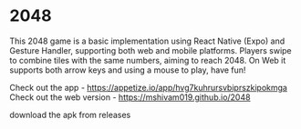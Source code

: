 # 2048


This 2048 game is a basic implementation using React Native (Expo) and Gesture Handler, supporting both web and mobile platforms. Players swipe to combine tiles with the same numbers, aiming to reach 2048. 
On Web it supports both arrow keys and using a mouse to play, have fun!





Check out the app - https://appetize.io/app/hvg7kuhrursvbiprszkipokmga
Check out the web version - https://mshivam019.github.io/2048

download the apk from releases 


